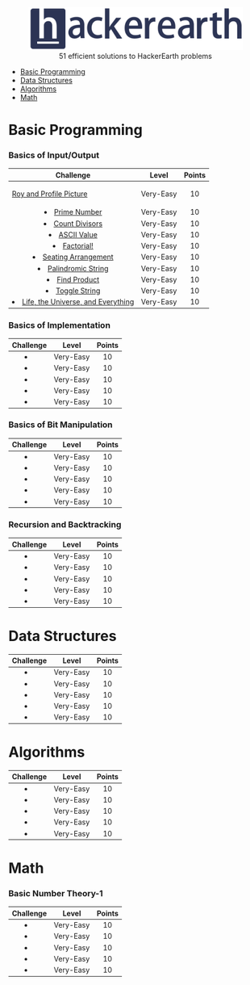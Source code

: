 <p align="center">
    <a href=https://www.hackerearth.com/es/@sanchezmurillo>
        <img height=85 src="pictures/HE_logo.png">
    </a>
    <br>51 efficient solutions to HackerEarth problems
</p>

* [Basic Programming](#basic-programming)
* [Data Structures](#data-structures)
* [Algorithms](#algorithms)
* [Math](#math)

# Basic Programming

### Basics of Input/Output

|                                                   Challenge                                           |     Level    |     Points    |
|:-----------------------------------------------------------------------------------------------------:|:------------:|:-------------:|
| <p align="left">[Roy and Profile Picture](https://www.hackerearth.com/es/practice/basic-programming/input-output/basics-of-input-output/practice-problems/algorithm/roy-and-profile-picture/)</p>                                        |   Very-Easy  |       10      |
| <li>[Prime Number](https://www.hackerearth.com/es/practice/basic-programming/input-output/basics-of-input-output/practice-problems/algorithm/prime-number-8/)</li>                                                                |   Very-Easy  |       10      |
| <li>[Count Divisors](https://www.hackerearth.com/es/practice/basic-programming/input-output/basics-of-input-output/practice-problems/algorithm/count-divisors/)</li>                                                                |   Very-Easy  |       10      |
| <li>[ASCII Value](https://www.hackerearth.com/es/practice/basic-programming/input-output/basics-of-input-output/practice-problems/algorithm/ascii-value/)</li>                                                                   |   Very-Easy  |       10      | 
| <li>[Factorial!](https://www.hackerearth.com/es/practice/basic-programming/input-output/basics-of-input-output/practice-problems/algorithm/find-factorial/)</li>                                                                |   Very-Easy  |       10      |
| <li>[Seating Arrangement](https://www.hackerearth.com/es/practice/basic-programming/input-output/basics-of-input-output/practice-problems/algorithm/seating-arrangement-1/)</li>                                                         |   Very-Easy  |       10      |
| <li>[Palindromic String](https://www.hackerearth.com/es/practice/basic-programming/input-output/basics-of-input-output/practice-problems/algorithm/palindrome-check-2/)</li>                                                            |   Very-Easy  |       10      |
| <li>[Find Product](https://www.hackerearth.com/es/practice/basic-programming/input-output/basics-of-input-output/practice-problems/algorithm/find-product/)</li>                                                                  |   Very-Easy  |       10      |
| <li>[Toggle String](https://www.hackerearth.com/es/practice/basic-programming/input-output/basics-of-input-output/practice-problems/2/?sort_by=partially%20solved&p_level=)</li>                                                   |   Very-Easy  |       10      |
| <li>[Life, the Universe, and Everything](https://www.hackerearth.com/es/practice/basic-programming/input-output/basics-of-input-output/practice-problems/algorithm/life-the-universe-and-everything/)</li>                              |   Very-Easy  |       10      |

 


### Basics of Implementation

|                                                   Challenge                                           |     Level    |     Points    |
|:-----------------------------------------------------------------------------------------------------:|:------------:|:-------------:|
| <li>[]()</li>                              |   Very-Easy  |       10      |
| <li>[]()</li>                              |   Very-Easy  |       10      |
| <li>[]()</li>                              |   Very-Easy  |       10      |
| <li>[]()</li>                              |   Very-Easy  |       10      |
| <li>[]()</li>                              |   Very-Easy  |       10      |

### Basics of Bit Manipulation

|                                                   Challenge                                           |     Level    |     Points    |
|:-----------------------------------------------------------------------------------------------------:|:------------:|:-------------:|
| <li>[]()</li>                              |   Very-Easy  |       10      |
| <li>[]()</li>                              |   Very-Easy  |       10      |
| <li>[]()</li>                              |   Very-Easy  |       10      |
| <li>[]()</li>                              |   Very-Easy  |       10      |
| <li>[]()</li>                              |   Very-Easy  |       10      |

### Recursion and Backtracking

|                                                   Challenge                                           |     Level    |     Points    |
|:-----------------------------------------------------------------------------------------------------:|:------------:|:-------------:|
| <li>[]()</li>                              |   Very-Easy  |       10      |
| <li>[]()</li>                              |   Very-Easy  |       10      |
| <li>[]()</li>                              |   Very-Easy  |       10      |
| <li>[]()</li>                              |   Very-Easy  |       10      |
| <li>[]()</li>                              |   Very-Easy  |       10      |


# Data Structures

|                                                   Challenge                                           |     Level    |     Points    |
|:-----------------------------------------------------------------------------------------------------:|:------------:|:-------------:|
| <li>[]()</li>                              |   Very-Easy  |       10      |
| <li>[]()</li>                              |   Very-Easy  |       10      |
| <li>[]()</li>                              |   Very-Easy  |       10      |
| <li>[]()</li>                              |   Very-Easy  |       10      |
| <li>[]()</li>                              |   Very-Easy  |       10      |


# Algorithms

|                                                   Challenge                                           |     Level    |     Points    |
|:-----------------------------------------------------------------------------------------------------:|:------------:|:-------------:|
| <li>[]()</li>                              |   Very-Easy  |       10      |
| <li>[]()</li>                              |   Very-Easy  |       10      |
| <li>[]()</li>                              |   Very-Easy  |       10      |
| <li>[]()</li>                              |   Very-Easy  |       10      |
| <li>[]()</li>                              |   Very-Easy  |       10      |


# Math

### Basic Number Theory-1

|                                                   Challenge                                           |     Level    |     Points    |
|:-----------------------------------------------------------------------------------------------------:|:------------:|:-------------:|
| <li>[]()</li>                              |   Very-Easy  |       10      |
| <li>[]()</li>                              |   Very-Easy  |       10      |
| <li>[]()</li>                              |   Very-Easy  |       10      |
| <li>[]()</li>                              |   Very-Easy  |       10      |
| <li>[]()</li>                              |   Very-Easy  |       10      |
